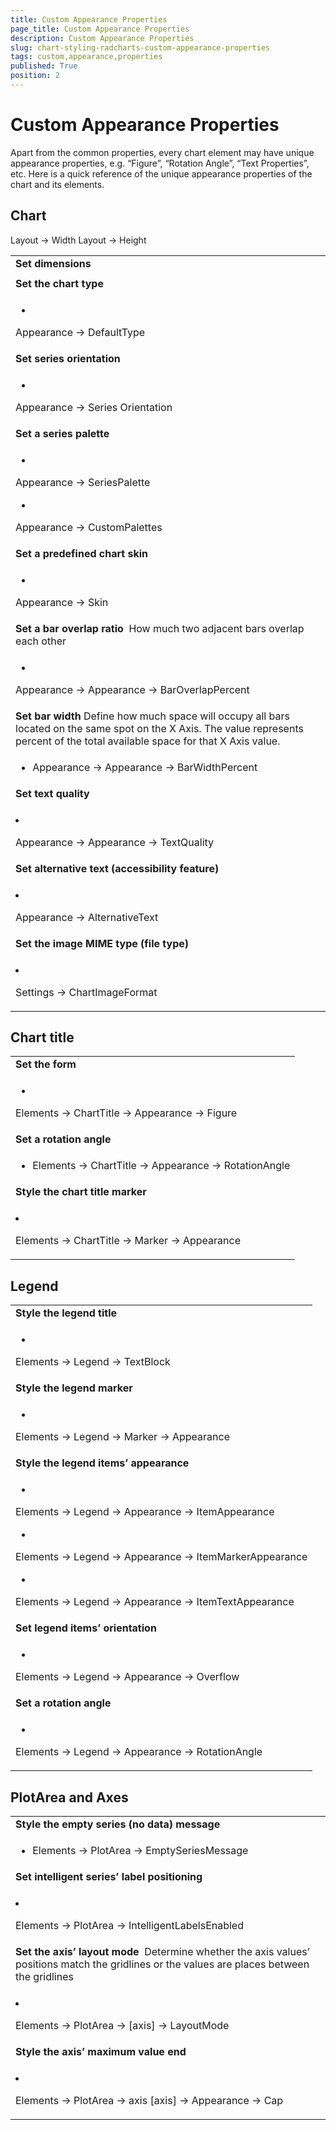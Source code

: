 ```yaml
---
title: Custom Appearance Properties
page_title: Custom Appearance Properties
description: Custom Appearance Properties
slug: chart-styling-radcharts-custom-appearance-properties
tags: custom,appearance,properties
published: True
position: 2
---
```


# Custom Appearance Properties



Apart from the common properties, every chart element may have unique appearance properties, e.g. “Figure”, “Rotation Angle”, “Text Properties”, etc. Here is a quick reference of the unique appearance properties of the chart and its elements.

## Chart


<table><tr><td><b>Set dimensions</b></td></tr><tr><td></td></tr>
Layout -> Width
Layout -> Height<tr><td><b>Set the chart type</b></td></tr><tr><td>

* 
Appearance -> DefaultType</td></tr><tr><td><b>Set series orientation</b></td></tr><tr><td>

* 
Appearance -> Series Orientation</td></tr><tr><td><b>Set a series palette</b></td></tr><tr><td>

* 
Appearance -> SeriesPalette

* 
Appearance -> CustomPalettes</td></tr><tr><td><b>Set a predefined chart skin</b></td></tr><tr><td>

* 
Appearance -> Skin</td></tr><tr><td><b>Set a bar overlap ratio 
		</b>How much two adjacent bars overlap each other</td></tr><tr><td>

* 
Appearance -> Appearance -> BarOverlapPercent</td></tr><tr><td><b>Set bar width
		</b>Define how much space will occupy all bars located on the same spot on the X Axis. The value represents percent of the total available space for that X Axis value.</td></tr><tr><td>

* Appearance -> Appearance -> BarWidthPercent</td></tr><tr><td><b>Set text quality</b></td></tr><tr><td>

* Appearance -> Appearance -> TextQuality</td></tr><tr><td><b>Set alternative text (accessibility feature)</b></td></tr><tr><td>

* Appearance -> AlternativeText</td></tr><tr><td><b>Set the image MIME type (file type)</b></td></tr><tr><td>

* Settings -> ChartImageFormat</td></tr></table>

## Chart title




<table><tr><td><b>Set the form</b></td></tr><tr><td>

* 
Elements -> ChartTitle -> Appearance -> Figure</td></tr><tr><td><b>Set a rotation angle</b></td></tr><tr><td>

* Elements -> ChartTitle -> Appearance -> RotationAngle</td></tr><tr><td><b>Style the chart title marker</b></td></tr><tr><td>

* Elements -> ChartTitle -> Marker -> Appearance</td></tr></table>



## Legend




<table><tr><td><b>Style the legend title</b></td></tr><tr><td>

* 
Elements -> Legend -> TextBlock</td></tr><tr><td><b>Style the legend marker</b></td></tr><tr><td>

* 
Elements -> Legend -> Marker -> Appearance</td></tr><tr><td><b>Style the legend items’ appearance</b></td></tr><tr><td>

* 
Elements -> Legend -> Appearance -> ItemAppearance

* 
Elements -> Legend -> Appearance -> ItemMarkerAppearance

* 
Elements -> Legend -> Appearance -> ItemTextAppearance</td></tr><tr><td><b>Set legend items’ orientation</b></td></tr><tr><td>

* 
Elements -> Legend -> Appearance -> Overflow</td></tr><tr><td><b>Set a rotation angle</b></td></tr><tr><td>

* 
Elements -> Legend -> Appearance -> RotationAngle</td></tr></table>

## PlotArea and Axes




<table><tr><td><b>Style the empty series (no data) message</b></td></tr><tr><td>

* Elements -> PlotArea -> EmptySeriesMessage</td></tr><tr><td><b>Set intelligent series’ label positioning</b></td></tr><tr><td>

* Elements -> PlotArea -> IntelligentLabelsEnabled</td></tr><tr><td><b>Set the axis’ layout mode </b>
		Determine whether the axis values’ positions match the gridlines or the values are places between the gridlines</td></tr><tr><td>

* Elements -> PlotArea -> [axis] -> LayoutMode</td></tr><tr><td><b>Style the axis’ maximum value end</b></td></tr><tr><td>

* Elements -> PlotArea -> axis [axis] -> Appearance -> Cap</td></tr></table>
